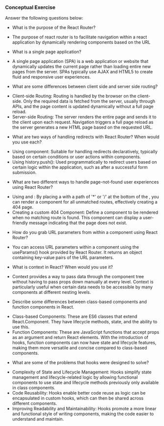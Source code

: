 ### Conceptual Exercise

Answer the following questions below:

- What is the purpose of the React Router?
* The purpose of react router is to facilitate navigation within a react application by dynamically rendering components based on the URL

- What is a single page application?
* A single page application (SPA) is a web application or website that dynamically updates the current page rather than loading entire new pages from the server. SPAs typically use AJAX and HTML5 to create fluid and responsive user experiences.

- What are some differences between client side and server side routing?
* Client-side Routing: Routing is handled by the browser on the client-side. Only the required data is fetched from the server, usually through APIs, and the page content is updated dynamically without a full page reload.
* Server-side Routing: The server renders the entire page and sends it to the client upon each request. Navigation triggers a full page reload as the server generates a new HTML page based on the requested URL.

- What are two ways of handling redirects with React Router? When would you use each?
* Using <Redirect> component: Suitable for handling redirects declaratively, typically based on certain conditions or user actions within components.
* Using history.push(): Used programmatically to redirect users based on certain logic within the application, such as after a successful form submission.

- What are two different ways to handle page-not-found user experiences using React Router? 
* Using <Switch> and <Route>: By placing a <Route> with a path of '*' or '/' at the bottom of the <Switch>, you can render a component for all unmatched routes, effectively creating a 404 page.
* Creating a custom 404 Component: Define a component to be rendered when no matching route is found. This component can display a user-friendly message indicating that the page does not exist.

- How do you grab URL parameters from within a component using React Router?
* You can access URL parameters within a component using the useParams() hook provided by React Router. It returns an object containing key-value pairs of the URL parameters.

- What is context in React? When would you use it?
* Context provides a way to pass data through the component tree without having to pass props down manually at every level. Context is particularly useful when certain data needs to be accessible by many components at different nesting levels.

- Describe some differences between class-based components and function
  components in React.
* Class-based Components: These are ES6 classes that extend React.Component. They have lifecycle methods, state, and the ability to use this.
* Function Components: These are JavaScript functions that accept props as an argument and return React elements. With the introduction of hooks, function components can now have state and lifecycle features, making them more versatile and concise compared to class-based components.

- What are some of the problems that hooks were designed to solve?
* Complexity of State and Lifecycle Management: Hooks simplify state management and lifecycle-related logic by allowing functional components to use state and lifecycle methods previously only available in class components.
* Code Reusability: Hooks enable better code reuse as logic can be encapsulated in custom hooks, which can then be shared across different components.
* Improving Readability and Maintainability: Hooks promote a more linear and functional style of writing components, making the code easier to understand and maintain.